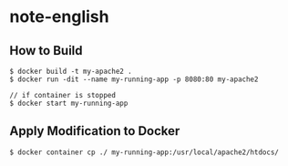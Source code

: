 # note-english


## How to Build
```
$ docker build -t my-apache2 .
$ docker run -dit --name my-running-app -p 8080:80 my-apache2

// if container is stopped
$ docker start my-running-app
```

## Apply Modification to Docker
```
$ docker container cp ./ my-running-app:/usr/local/apache2/htdocs/
```
